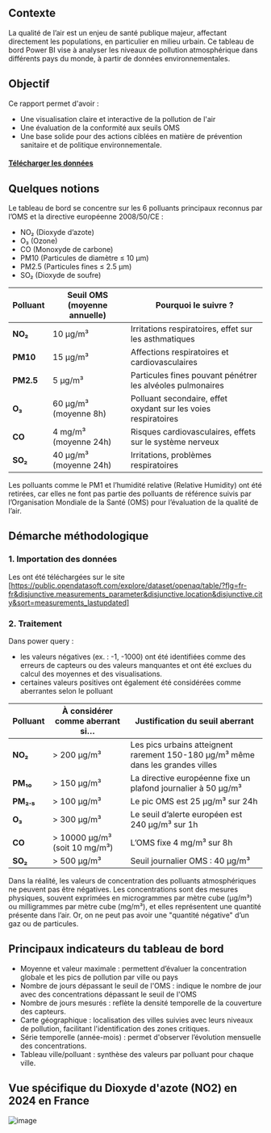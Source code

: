 ## Contexte
La qualité de l’air est un enjeu de santé publique majeur, affectant directement les populations, en particulier en milieu urbain. Ce tableau de bord Power BI vise à analyser les niveaux de pollution atmosphérique dans différents pays du monde, à partir de données environnementales.

## Objectif
Ce rapport permet d'avoir :
- Une visualisation claire et interactive de la pollution de l'air
- Une évaluation de la conformité aux seuils OMS
- Une base solide pour des actions ciblées en matière de prévention sanitaire et de politique environnementale.

#### [Télécharger les données](https://github.com/Hines98/Suivi_des_polluants_air/blob/main/openaq.csv)

## Quelques notions
Le tableau de bord se concentre sur les 6 polluants principaux reconnus par l’OMS et la directive européenne 2008/50/CE :
- NO₂ (Dioxyde d’azote)
- O₃ (Ozone)
- CO (Monoxyde de carbone)
- PM10 (Particules de diamètre ≤ 10 µm)
- PM2.5 (Particules fines ≤ 2.5 µm)
- SO₂ (Dioxyde de soufre)
  
| **Polluant** | **Seuil OMS (moyenne annuelle)** | **Pourquoi le suivre ?**                                       |
| ------------ | -------------------------------- | -------------------------------------------------------------- |
| **NO₂**      | 10 µg/m³                         | Irritations respiratoires, effet sur les asthmatiques          |
| **PM10**     | 15 µg/m³                         | Affections respiratoires et cardiovasculaires                  |
| **PM2.5**    | 5 µg/m³                          | Particules fines pouvant pénétrer les alvéoles pulmonaires     |
| **O₃**       | 60 µg/m³ (moyenne 8h)            | Polluant secondaire, effet oxydant sur les voies respiratoires |
| **CO**       | 4 mg/m³ (moyenne 24h)            | Risques cardiovasculaires, effets sur le système nerveux       |
| **SO₂**      | 40 µg/m³ (moyenne 24h)           | Irritations, problèmes respiratoires                           |


Les polluants comme le PM1 et l’humidité relative (Relative Humidity) ont été retirées, car elles ne font pas partie des polluants de référence suivis par l’Organisation Mondiale de la Santé (OMS) pour l’évaluation de la qualité de l’air.

## Démarche méthodologique

### 1. Importation des données
Les ont été téléchargées sur le site [https://public.opendatasoft.com/explore/dataset/openaq/table/?flg=fr-fr&disjunctive.measurements_parameter&disjunctive.location&disjunctive.city&sort=measurements_lastupdated]

### 2. Traitement
Dans power query :
- les valeurs négatives (ex. : -1, -1000) ont été identifiées comme des erreurs de capteurs ou des valeurs manquantes et ont été exclues du calcul des moyennes et des visualisations.
- certaines valeurs positives ont également été considérées comme aberrantes selon le polluant
  
| **Polluant**   | **À considérer comme aberrant si…** | **Justification du seuil aberrant**                                             |
| -------------- | ----------------------------------- | ------------------------------------------------------------------------------- |
| **NO₂**        | > 200 µg/m³                         | Les pics urbains atteignent rarement 150-180 µg/m³ même dans les grandes villes |
| **PM₁₀**       | > 150 µg/m³                         | La directive européenne fixe un plafond journalier à 50 µg/m³                   |               
| **PM₂.₅**      | > 100 µg/m³                         | Le pic OMS est 25 µg/m³ sur 24h                                                 |
| **O₃**         | > 300 µg/m³                         | Le seuil d’alerte européen est 240 µg/m³ sur 1h                                 |
| **CO**         | > 10000 µg/m³ (soit 10 mg/m³)       | L’OMS fixe 4 mg/m³ sur 8h                                                       |
| **SO₂**        | > 500 µg/m³                         | Seuil journalier OMS : 40 µg/m³                                                 |

Dans la réalité, les valeurs de concentration des polluants atmosphériques ne peuvent pas être négatives. Les concentrations sont des mesures physiques, souvent exprimées en microgrammes par mètre cube (µg/m³) ou milligrammes par mètre cube (mg/m³), et elles représentent une quantité présente dans l’air. Or, on ne peut pas avoir une "quantité négative" d’un gaz ou de particules.

## Principaux indicateurs du tableau de bord
- Moyenne et valeur maximale : permettent d’évaluer la concentration globale et les pics de pollution par ville ou pays
- Nombre de jours dépassant le seuil de l'OMS : indique le nombre de jour avec des concentrations dépassant le seuil de l'OMS
- Nombre de jours mesurés : reflète la densité temporelle de la couverture des capteurs.
- Carte géographique : localisation des villes suivies avec leurs niveaux de pollution, facilitant l'identification des zones critiques.
- Série temporelle (année-mois) : permet d'observer l’évolution mensuelle des concentrations.
- Tableau ville/polluant : synthèse des valeurs par polluant pour chaque ville.

## Vue spécifique du Dioxyde d'azote (NO2) en 2024 en France 
![image](https://github.com/user-attachments/assets/c3c55285-4d3e-4b1c-9e07-7bdc95556a85)
